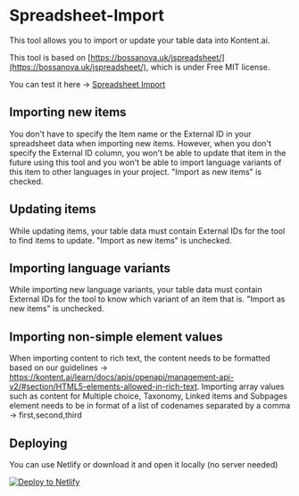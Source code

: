 # Spreadsheet-Import

This tool allows you to import or update your table data into Kontent.ai.

This tool is based on [https://bossanova.uk/jspreadsheet/](https://bossanova.uk/jspreadsheet/), which is under Free MIT license.

You can test it here -> [Spreadsheet Import](https://kontentapp.azurewebsites.net/apps/spreadsheet_import/)

## Importing new items

You don't have to specify the Item name or the External ID in your spreadsheet data when importing new items. However, when you don't specify the External ID column, you won't be able to update that item in the future using this tool and you won't be able to import language variants of this item to other languages in your project. "Import as new items" is checked.

## Updating items

While updating items, your table data must contain External IDs for the tool to find items to update. "Import as new items" is unchecked.

## Importing language variants

While importing new language variants, your table data must contain External IDs for the tool to know which variant of an item that is. "Import as new items" is unchecked.

## Importing non-simple element values

When importing content to rich text, the content needs to be formatted based on our guidelines -> https://kontent.ai/learn/docs/apis/openapi/management-api-v2/#section/HTML5-elements-allowed-in-rich-text. 
Importing array values such as content for Multiple choice, Taxonomy, Linked items and Subpages element needs to be in format of a list of codenames separated by a comma -> first,second,third

## Deploying

You can use Netlify or download it and open it locally (no server needed)

[![Deploy to Netlify](https://www.netlify.com/img/deploy/button.svg)](https://app.netlify.com/start/deploy?repository=https://github.com/hzik/Spreadsheet-Import/)
